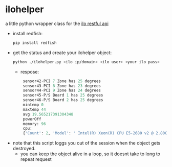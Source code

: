 # ilohelper
a little python wrapper class for the [ilo restful api](https://hewlettpackard.github.io/python-ilorest-library/index.html)
- install redfish:
  ```bash
  pip install redfish
  ```
- get the status and create your ilohelper object:
  ```bash
  python ./ilohelper.py <ilo ip/domain> <ilo user> <your ilo pass>
  ```
  - respose:
     ```python
      sensor42-PCI 7 Zone has 25 degrees
      sensor43-PCI 8 Zone has 23 degrees
      sensor44-PCI 9 Zone has 24 degrees
      sensor45-P/S Board 1 has 25 degrees
      sensor46-P/S Board 2 has 25 degrees
      mintemp 0
      maxtemp 44
      avg 19.565217391304348
      powerOff
      memory: 96
      cpu: 
      {'Count': 2, 'Model': ' Intel(R) Xeon(R) CPU E5-2680 v2 @ 2.80GHz      ', 'Status': {'HealthRollup': 'OK'}}
    ```
- note that this script loggs you out of the session when the object gets destroyed.
  - you can keep the object alive in a loop, so it doesnt take to long to repeat request 
